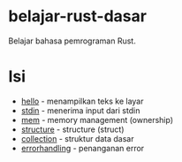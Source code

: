 # belajar-rust-dasar
Belajar bahasa pemrograman Rust.

# Isi
* [hello](./src/hello) - menampilkan teks ke layar
* [stdin](./src/stdin) - menerima input dari stdin
* [mem](./src/mem) - memory management (ownership)
* [structure](./src/structure) - structure (struct)
* [collection](./src/collection) - struktur data dasar
* [errorhandling](./src/errorhandling) - penanganan error

